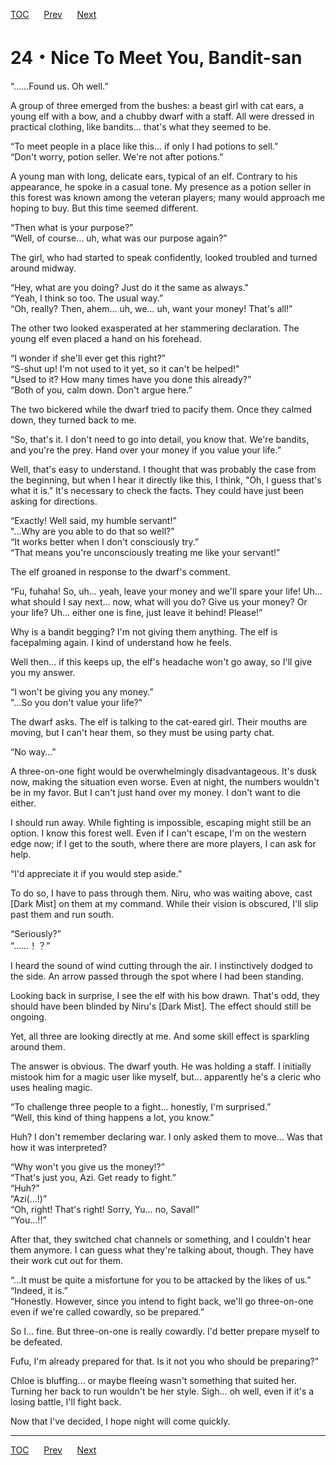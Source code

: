 [TOC](../readme.md)&nbsp;&nbsp;&nbsp;&nbsp;&nbsp;&nbsp;[Prev](Section0023.md)&nbsp;&nbsp;&nbsp;&nbsp;&nbsp;&nbsp;[Next](Section0025.md)



# 24・Nice To Meet You, Bandit-san

“……Found us. Oh well.”  
  
A group of three emerged from the bushes: a beast girl with cat ears, a
young elf with a bow, and a chubby dwarf with a staff. All were dressed
in practical clothing, like bandits… that's what they seemed to be.  
  
“To meet people in a place like this… if only I had potions to sell.”  
“Don't worry, potion seller. We're not after potions.”  
  
A young man with long, delicate ears, typical of an elf. Contrary to his
appearance, he spoke in a casual tone. My presence as a potion seller in
this forest was known among the veteran players; many would approach me
hoping to buy. But this time seemed different.  
  
“Then what is your purpose?”  
“Well, of course… uh, what was our purpose again?”  
  
The girl, who had started to speak confidently, looked troubled and
turned around midway.  
  
“Hey, what are you doing? Just do it the same as always."  
“Yeah, I think so too. The usual way.”  
“Oh, really? Then, ahem… uh, we… uh, want your money! That's all!”  
  
The other two looked exasperated at her stammering declaration. The
young elf even placed a hand on his forehead.  
  
“I wonder if she'll ever get this right?”  
“S-shut up! I'm not used to it yet, so it can't be helped!"  
“Used to it? How many times have you done this already?”  
“Both of you, calm down. Don't argue here.”  
  
The two bickered while the dwarf tried to pacify them. Once they calmed
down, they turned back to me.  
  
“So, that's it. I don't need to go into detail, you know that. We're
bandits, and you're the prey. Hand over your money if you value your
life.”  
  
Well, that's easy to understand. I thought that was probably the case
from the beginning, but when I hear it directly like this, I think, "Oh,
I guess that's what it is." It's necessary to check the facts. They
could have just been asking for directions.  
  
“Exactly! Well said, my humble servant!”  
"...Why are you able to do that so well?"  
“It works better when I don't consciously try.”  
“That means you're unconsciously treating me like your servant!”  
  
The elf groaned in response to the dwarf's comment.  
  
“Fu, fuhaha! So, uh… yeah, leave your money and we'll spare your life!
Uh… what should I say next… now, what will you do? Give us your money?
Or your life? Uh… either one is fine, just leave it behind! Please!”  
  
Why is a bandit begging? I'm not giving them anything. The elf is
facepalming again. I kind of understand how he feels.  
  
Well then… if this keeps up, the elf's headache won't go away, so I'll
give you my answer.  
  
“I won't be giving you any money.”  
"...So you don't value your life?"  
  
The dwarf asks. The elf is talking to the cat-eared girl. Their mouths
are moving, but I can't hear them, so they must be using party chat.  
  
“No way…”  
  
A three-on-one fight would be overwhelmingly disadvantageous. It's dusk
now, making the situation even worse. Even at night, the numbers
wouldn't be in my favor. But I can't just hand over my money. I don't
want to die either.  
  
I should run away. While fighting is impossible, escaping might still be
an option. I know this forest well. Even if I can't escape, I'm on the
western edge now; if I get to the south, where there are more players, I
can ask for help.  
  
“I'd appreciate it if you would step aside.”  
  
To do so, I have to pass through them. Niru, who was waiting above, cast
\[Dark Mist\] on them at my command. While their vision is obscured,
I'll slip past them and run south.  
  
“Seriously?”  
“……！？”  
  
I heard the sound of wind cutting through the air. I instinctively
dodged to the side. An arrow passed through the spot where I had been
standing.  
  
Looking back in surprise, I see the elf with his bow drawn. That's odd,
they should have been blinded by Niru's \[Dark Mist\]. The effect should
still be ongoing.  
  
Yet, all three are looking directly at me. And some skill effect is
sparkling around them.  
  
The answer is obvious. The dwarf youth. He was holding a staff. I
initially mistook him for a magic user like myself, but… apparently he's
a cleric who uses healing magic.  
  
“To challenge three people to a fight… honestly, I'm surprised.”  
“Well, this kind of thing happens a lot, you know.”  
  
Huh? I don't remember declaring war. I only asked them to move... Was
that how it was interpreted?  
  
“Why won't you give us the money!?”  
“That's just you, Azi. Get ready to fight.”  
“Huh?”  
“Azi(…!)”  
“Oh, right! That's right! Sorry, Yu… no, Saval!”  
“You…!!”  
  
After that, they switched chat channels or something, and I couldn't
hear them anymore. I can guess what they're talking about, though. They
have their work cut out for them.  
  
“…It must be quite a misfortune for you to be attacked by the likes of
us.”  
“Indeed, it is.”  
“Honestly. However, since you intend to fight back, we'll go
three-on-one even if we're called cowardly, so be prepared.”  
  
So I… fine. But three-on-one is really cowardly. I'd better prepare
myself to be defeated.  
  
Fufu, I'm already prepared for that. Is it not you who should be
preparing?”  
  
Chloe is bluffing… or maybe fleeing wasn't something that suited her.
Turning her back to run wouldn't be her style. Sigh… oh well, even if
it's a losing battle, I'll fight back.  
  
Now that I've decided, I hope night will come quickly.  
  
---
[TOC](../readme.md)&nbsp;&nbsp;&nbsp;&nbsp;&nbsp;&nbsp;[Prev](Section0023.md)&nbsp;&nbsp;&nbsp;&nbsp;&nbsp;&nbsp;[Next](Section0025.md)


